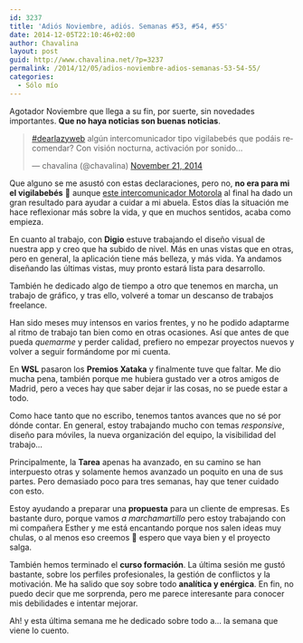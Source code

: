 ```yaml
---
id: 3237
title: 'Adiós Noviembre, adiós. Semanas #53, #54, #55'
date: 2014-12-05T22:10:46+02:00
author: Chavalina
layout: post
guid: http://www.chavalina.net/?p=3237
permalink: /2014/12/05/adios-noviembre-adios-semanas-53-54-55/
categories:
  - Sólo mío
---
```

Agotador Noviembre que llega a su fin, por suerte, sin novedades importantes. **Que no haya noticias son buenas noticias**.

<blockquote class="twitter-tweet" lang="en"><p><a href="https://twitter.com/hashtag/dearlazyweb?src=hash">#dearlazyweb</a> algún intercomunicador tipo vigilabebés que podáis recomendar? Con visión nocturna, activación por sonido...</p>&mdash; chavalina (@chavalina) <a href="https://twitter.com/chavalina/status/535745738798809089">November 21, 2014</a></blockquote>
<script async src="//platform.twitter.com/widgets.js" charset="utf-8"></script>

Que alguno se me asustó con estas declaraciones, pero no, **no era para mi el vigilabebés** 🙂 aunque [este intercomunicador Motorola](http://www.amazon.es/gp/product/B005IWH0VM/ref=as_li_ss_tl?ie=UTF8&camp=3626&creative=24822&creativeASIN=B005IWH0VM&linkCode=as2&tag=chavadiari-21) al final ha dado un gran resultado para ayudar a cuidar a mi abuela. Estos días la situación me hace reflexionar más sobre la vida, y que en muchos sentidos, acaba como empieza.

En cuanto al trabajo, con **Digio** estuve trabajando el diseño visual de nuestra app y creo que ha subido de nivel. Más en unas vistas que en otras, pero en general, la aplicación tiene más belleza, y más vida. Ya andamos diseñando las últimas vistas, muy pronto estará lista para desarrollo. 

También he dedicado algo de tiempo a otro que tenemos en marcha, un trabajo de gráfico, y tras ello, volveré a tomar un descanso de trabajos freelance.

Han sido meses muy intensos en varios frentes, y no he podido adaptarme al ritmo de trabajo tan bien como en otras ocasiones. Así que antes de que pueda _quemarme_ y perder calidad, prefiero no empezar proyectos nuevos y volver a seguir formándome por mi cuenta.

En **WSL** pasaron los **Premios Xataka** y finalmente tuve que faltar. Me dio mucha pena, también porque me hubiera gustado ver a otros amigos de Madrid, pero a veces hay que saber dejar ir las cosas, no se puede estar a todo.

Como hace tanto que no escribo, tenemos tantos avances que no sé por dónde contar. En general, estoy trabajando mucho con temas _responsive_, diseño para móviles, la nueva organización del equipo, la visibilidad del trabajo… 

Principalmente, la **Tarea** apenas ha avanzado, en su camino se han interpuesto otras y solamente hemos avanzado un poquito en una de sus partes. Pero demasiado poco para tres semanas, hay que tener cuidado con esto.

Estoy ayudando a preparar una **propuesta** para un cliente de empresas. Es bastante duro, porque vamos _a marchamartillo_ pero estoy trabajando con mi compañera Esther y me está encantando porque nos salen ideas muy chulas, o al menos eso creemos 🙂 espero que vaya bien y el proyecto salga.

También hemos terminado el **curso formación**. La última sesión me gustó bastante, sobre los perfiles profesionales, la gestión de conflictos y la motivación. Me ha salido que soy sobre todo **analítica y enérgica**. En fin, no puedo decir que me sorprenda, pero me parece interesante para conocer mis debilidades e intentar mejorar.

Ah! y esta última semana me he dedicado sobre todo a… la semana que viene lo cuento.